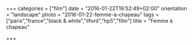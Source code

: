 +++
categories = ["film"]
date = "2016-01-22T19:52:49+02:00"
orientation = "landscape"
photo = "2016-01-22-femme-a-chapeau"
tags = ["paris","france","black & white","ilford","hp5","film"]
title = "Femme à chapeau"

+++
